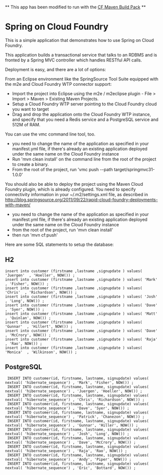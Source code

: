 
** This app has been modified to run with the [CF Maven Build Pack](https://github.com/dmikusa-pivotal/cf-maven-buildpack) **

# Spring on Cloud Foundry

This is a simple application that demonstrates how to use Spring on Cloud Foundry. 

This application builds a transactional service that talks to an RDBMS and is fronted by a Spring MVC controller which handles RESTful API calls. 

Deployment is easy, and there are a lot of options: 

From an Eclipse environment like the SpringSource Tool Suite equipped with the m2e and Cloud Foundry WTP connector support: 

* Import the project into Eclipse using the m2e / m2eclipse plugin - File > Import > Maven > Existing Maven Projects. 
* Setup a Cloud Foundry WTP server pointing to the Cloud Foundry cloud you want to target
* Drag and drop the application onto the Cloud Foundry WTP instance, and specify that you need a Redis service and a PostgreSQL service and 512M of RAM.

You can use the vmc command line tool, too.
* you need to change the name of the application as specified in your manifest.yml file, if there's already an existing application deployed under the same name on the Cloud Foundry instance
* Run 'mvn clean install' on the command line from the root of the project to create a binary. 
* From the root of the project, run 'vmc push --path target/springmvc31-1.0.0'

You should also be able to deploy the project using the Maven Cloud Foundry plugin, which is already configured. You need to specify 
connectivity information in your ~/.m2/settings.xml file, as described in http://blog.springsource.org/2011/09/22/rapid-cloud-foundry-deployments-with-maven/ 
* you need to change the name of the application as specified in your manifest.yml file, if there's already an existing application deployed under the same name on the Cloud Foundry instance
* from the root of the project, run 'mvn clean install'
* then run 'mvn cf:push' 


Here are some SQL statements to setup the database:

## H2
 ```
 insert into customer (firstname ,lastname ,signupdate ) values( 'Juergen'  , 'Hoeller', NOW()) ;
 insert into customer (firstname ,lastname ,signupdate ) values( 'Mark'  , 'Fisher', NOW()) ;
 insert into customer (firstname ,lastname ,signupdate ) values( 'Chris'  , 'Richardson', NOW()) ;
 insert into customer (firstname ,lastname ,signupdate ) values( 'Josh'  , 'Long', NOW()) ;
 insert into customer (firstname ,lastname ,signupdate ) values( 'Dave'  , 'Syer', NOW()) ;
 insert into customer (firstname ,lastname ,signupdate ) values( 'Matt'  , 'Quinlan', NOW()) ;
 insert into customer (firstname ,lastname ,signupdate ) values( 'Gunnar'  , 'Hillert', NOW()) ;
 insert into customer (firstname ,lastname ,signupdate ) values( 'Dave'  , 'McCrory', NOW()) ;
 insert into customer (firstname ,lastname ,signupdate ) values( 'Raja'  , 'Rao', NOW()) ;
 insert into customer (firstname ,lastname ,signupdate ) values( 'Monica'  , 'Wilkinson', NOW()) ;
```

## PostgreSQL
```
 INSERT INTO customer(id, firstname, lastname, signupdate) values( nextval( 'hibernate_sequence') , 'Mark', 'Fisher', NOW()) ;
 INSERT INTO customer(id, firstname, lastname, signupdate) values( nextval( 'hibernate_sequence') , 'Juergen', 'Hoeller', NOW()) ;
 INSERT INTO customer(id, firstname, lastname, signupdate) values( nextval( 'hibernate_sequence') , 'Chris', 'Richardson', NOW()) ;
 INSERT INTO customer(id, firstname, lastname, signupdate) values( nextval( 'hibernate_sequence') , 'Dave', 'Syer', NOW()) ;
 INSERT INTO customer(id, firstname, lastname, signupdate) values( nextval( 'hibernate_sequence') , 'Patrick', 'Chanezon', NOW()) ;
 INSERT INTO customer(id, firstname, lastname, signupdate) values( nextval( 'hibernate_sequence') , 'Gunnar', 'Hiller', NOW()) ;
 INSERT INTO customer(id, firstname, lastname, signupdate) values( nextval( 'hibernate_sequence') , 'Josh', 'Long', NOW()) ;
 INSERT INTO customer(id, firstname, lastname, signupdate) values( nextval( 'hibernate_sequence') , 'Dave', 'McCrory', NOW()) ;
 INSERT INTO customer(id, firstname, lastname, signupdate) values( nextval( 'hibernate_sequence') , 'Raja', 'Rao', NOW()) ;
 INSERT INTO customer(id, firstname, lastname, signupdate) values( nextval( 'hibernate_sequence') , 'Andy', 'Piper', NOW()) ;
 INSERT INTO customer(id, firstname, lastname, signupdate) values( nextval( 'hibernate_sequence') , 'Eric', 'Bottard', NOW()) ;
```
